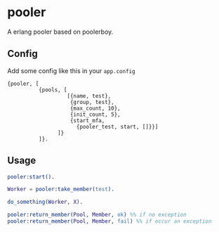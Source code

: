 # pooler
A erlang pooler based on poolerboy.

## Config
Add some config like this in your `app.config`
```
{pooler, [
          {pools, [
                   [{name, test},
                    {group, test},
                    {max_count, 10},
                    {init_count, 5},
                    {start_mfa,
                      {pooler_test, start, []}}]
                ]}
          ]}.
```
## Usage
```erlang
pooler:start().

Worker = pooler:take_member(test).

do_something(Worker, X).

pooler:return_member(Pool, Member, ok) %% if no exception
pooler:return_member(Pool, Member, fail) %% if occur an exception
```
